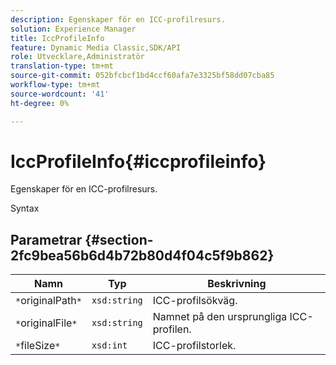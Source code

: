 ```yaml
---
description: Egenskaper för en ICC-profilresurs.
solution: Experience Manager
title: IccProfileInfo
feature: Dynamic Media Classic,SDK/API
role: Utvecklare,Administratör
translation-type: tm+mt
source-git-commit: 052bfcbcf1bd4ccf60afa7e3325bf58dd07cba85
workflow-type: tm+mt
source-wordcount: '41'
ht-degree: 0%

---
```



# IccProfileInfo{#iccprofileinfo}

Egenskaper för en ICC-profilresurs.

Syntax

## Parametrar {#section-2fc9bea56b6d4b72b80d4f04c5f9b862}

| Namn | Typ | Beskrivning |
|---|---|---|
| `*`originalPath`*` | `xsd:string` | ICC-profilsökväg. |
| `*`originalFile`*` | `xsd:string` | Namnet på den ursprungliga ICC-profilen. |
| `*`fileSize`*` | `xsd:int` | ICC-profilstorlek. |

